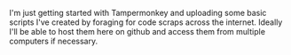 I'm just getting started with Tampermonkey and uploading some basic scripts I've created by foraging for code scraps across the internet. Ideally I'll be able to host them here on github and access them from multiple computers if necessary.
